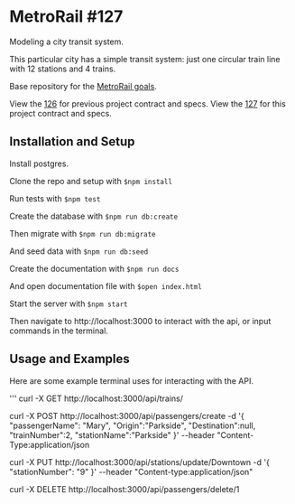 # MetroRail #127

Modeling a city transit system.

This particular city has a simple transit system: just one circular train line with 12 stations and 4 trains.

Base repository for the [MetroRail goals](https://github.com/GuildCrafts/web-development-js/issues?utf8=%E2%9C%93&q=metrorail%20).

View the [126](./contract126.md) for previous project contract and specs.
View the [127](./contract127.md) for this project contract and specs.

## Installation and Setup

Install postgres. 

Clone the repo and setup with ```$npm install```

Run tests with ```$npm test```

Create the database with ```$npm run db:create```

Then migrate with ````$npm run db:migrate````

And seed data with ```$npm run db:seed```

Create the documentation with ```$npm run docs```

And open documentation file with ```$open index.html```

Start the server with ```$npm start```

Then navigate to http://localhost:3000 to interact with the api, or input commands in the terminal.

## Usage and Examples

Here are some example terminal uses for interacting with the API.

'''
curl -X GET http://localhost:3000/api/trains/

curl -X POST http://localhost:3000/api/passengers/create -d '{ "passengerName": "Mary", "Origin":"Parkside", "Destination":null, "trainNumber":2, "stationName":"Parkside" }' --header "Content-Type:application/json

curl -X PUT http://localhost:3000/api/stations/update/Downtown -d '{ "stationNumber": "9" }' --header "Content-type:application/json"

curl -X DELETE http://localhost:3000/api/passengers/delete/1
